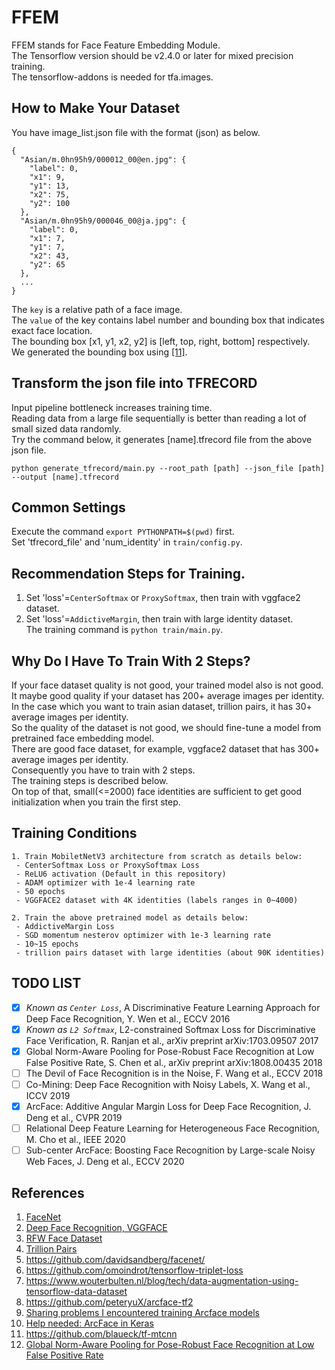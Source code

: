 # FFEM  
FFEM stands for Face Feature Embedding Module.  
The Tensorflow version should be v2.4.0 or later for mixed precision training.  
The tensorflow-addons is needed for tfa.images.  

## How to Make Your Dataset
You have image_list.json file with the format (json) as below.  
```
{
  "Asian/m.0hn95h9/000012_00@en.jpg": {
    "label": 0,
    "x1": 9,
    "y1": 13,
    "x2": 75,
    "y2": 100
  },
  "Asian/m.0hn95h9/000046_00@ja.jpg": {
    "label": 0,
    "x1": 7,
    "y1": 7,
    "x2": 43,
    "y2": 65
  },
  ...
}
```
The `key` is a relative path of a face image.   
The `value` of the key contains label number and bounding box that indicates exact face location.  
The bounding box [x1, y1, x2, y2] is [left, top, right, bottom] respectively.  
We generated the bounding box using [[11]](https://github.com/blaueck/tf-mtcnn).  

## Transform the json file into TFRECORD
Input pipeline bottleneck increases training time.  
Reading data from a large file sequentially is better than reading a lot of small sized data randomly.  
Try the command below, it generates [name].tfrecord file from the above json file.  
```
python generate_tfrecord/main.py --root_path [path] --json_file [path] --output [name].tfrecord
```

## Common Settings
Execute the command `export PYTHONPATH=$(pwd)` first.  
Set 'tfrecord_file' and 'num_identity' in `train/config.py`.  

## Recommendation Steps for Training.
1. Set 'loss'=`CenterSoftmax` or `ProxySoftmax`, then train with vggface2 dataset.  
2. Set 'loss'=`AddictiveMargin`, then train with large identity dataset.  
The training command is `python train/main.py`.  


## Why Do I Have To Train With 2 Steps?
If your face dataset quality is not good, your trained model also is not good.  
It maybe good quality if your dataset has 200+ average images per identity.  
In the case which you want to train asian dataset, trillion pairs, it has 30+ average images per identity.  
So the quality of the dataset is not good, we should fine-tune a model from pretrained face embedding model.  
There are good face dataset, for example, vggface2 dataset that has 300+ average images per identity.  
Consequently you have to train with 2 steps.  
The training steps is described below.  
On top of that, small(<=2000) face identities are sufficient to get good initialization when you train the first step.  

## Training Conditions
```
1. Train MobiletNetV3 architecture from scratch as details below:
 - CenterSoftmax Loss or ProxySoftmax Loss
 - ReLU6 activation (Default in this repository)
 - ADAM optimizer with 1e-4 learning rate
 - 50 epochs
 - VGGFACE2 dataset with 4K identities (labels ranges in 0~4000)

2. Train the above pretrained model as details below:
 - AddictiveMargin Loss
 - SGD momentum nesterov optimizer with 1e-3 learning rate
 - 10~15 epochs
 - trillion pairs dataset with large identities (about 90K identities)
```

## TODO LIST

- [x] *Known as `Center Loss`*, A Discriminative Feature Learning Approach for Deep Face Recognition, Y. Wen et al., ECCV 2016
- [x] *Known as `L2 Softmax`*, L2-constrained Softmax Loss for Discriminative Face Verification, R. Ranjan et al., arXiv preprint arXiv:1703.09507 2017
- [x] Global Norm-Aware Pooling for Pose-Robust Face Recognition at Low False Positive Rate, S. Chen et al., arXiv preprint arXiv:1808.00435 2018
- [ ] The Devil of Face Recognition is in the Noise, F. Wang et al., ECCV 2018
- [ ] Co-Mining: Deep Face Recognition with Noisy Labels, X. Wang et al., ICCV 2019
- [x] ArcFace: Additive Angular Margin Loss for Deep Face Recognition, J. Deng et al., CVPR 2019
- [ ] Relational Deep Feature Learning for Heterogeneous Face Recognition, M. Cho et al., IEEE 2020
- [ ] Sub-center ArcFace: Boosting Face Recognition by Large-scale Noisy Web Faces, J. Deng et al., ECCV 2020

## References
1. [FaceNet](https://arxiv.org/pdf/1503.03832.pdf)
2. [Deep Face Recognition, VGGFACE](https://www.robots.ox.ac.uk/~vgg/publications/2015/Parkhi15/parkhi15.pdf)
3. [RFW Face Dataset](http://www.whdeng.cn/RFW/index.html)
4. [Trillion Pairs](http://trillionpairs.deepglint.com/overview)
5. https://github.com/davidsandberg/facenet/
6. https://github.com/omoindrot/tensorflow-triplet-loss
7. https://www.wouterbulten.nl/blog/tech/data-augmentation-using-tensorflow-data-dataset
8. https://github.com/peteryuX/arcface-tf2
9. [Sharing problems I encountered training Arcface models](https://www.kaggle.com/c/recursion-cellular-image-classification/discussion/109987)
10. [Help needed: ArcFace in Keras](https://www.reddit.com/r/deeplearning/comments/cg1kev/help_needed_arcface_in_keras)
11. https://github.com/blaueck/tf-mtcnn
12. [Global Norm-Aware Pooling for Pose-Robust Face Recognition at Low False Positive Rate](https://arxiv.org/ftp/arxiv/papers/1808/1808.00435.pdf)